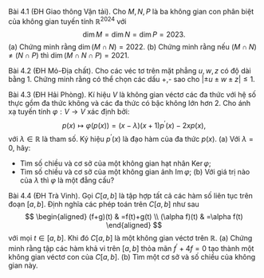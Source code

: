 Bài 4.1 (ĐH Giao thông Vận tải). Cho $M, N, P$ là ba không gian con phân biệt của không gian tuyến tính $\mathbb{R}^{2024}$ với
$$
\operatorname{dim} M=\operatorname{dim} N=\operatorname{dim} P=2023 .
$$
(a) Chứng minh rằng $\operatorname{dim}(M \cap N)=2022$.
(b) Chứng minh rằng nếu $(M \cap N) \neq(N \cap P)$ thì $\operatorname{dim}(M \cap N \cap P)=2021$.

Bài 4.2 (ĐH Mỏ-Địa chất). Cho các véc tơ trên mặt phẳng $u, w, z$ có độ dài bằng 1. Chứng minh rằng có thể chọn các dấu +,- sao cho $| \pm u \pm w \pm z| \leq 1$.

Bài 4.3 (ĐH Hải Phòng). Kí hiệu $V$ là không gian véctơ các đa thức với hệ số thực gồm đa thức không và các đa thức có bậc không lớn hơn 2. Cho ánh xạ tuyến tính $\varphi: V \rightarrow V$ xác định bởi:
$$
p(x) \mapsto \varphi(p(x))=(x-\lambda)(x+1) p^{\prime}(x)-2 x p(x),
$$
với $\lambda \in \mathbb{R}$ là tham số. Ký hiệu $p^{\prime}(x)$ là đạo hàm của đa thức $p(x)$.
(a) Với $\lambda=0$, hãy:
- Tìm số chiều và cơ sở của một không gian hạt nhân $\operatorname{Ker} \varphi$;
- Tìm số chiều và cơ sở của một không gian ảnh $\operatorname{Im} \varphi$;
(b) Với giá trị nào của $\lambda$ thì $\varphi$ là một đẳng cấu?

Bài 4.4 (ĐH Trà Vinh). Gọi $C[a, b]$ là tập hợp tất cả các hàm số liên tục trên đoạn $[a, b]$. Định nghĩa các phép toán trên $C[a, b]$ như sau
$$
\begin{aligned}
(f+g)(t) & =f(t)+g(t) \\
(\alpha f)(t) & =\alpha f(t)
\end{aligned}
$$
với mọi $t \in[a, b]$. Khi đó $C[a, b]$ là một không gian véctơ trên $\mathbb{R}$.
(a) Chứng minh rằng tập các hàm khả vi trên $[a, b]$ thỏa mãn $f^{\prime}+4 f=0$ tạo thành một không gian véctơ con của $C[a, b]$.
(b) Tìm một cơ sở và số chiều của không gian này.